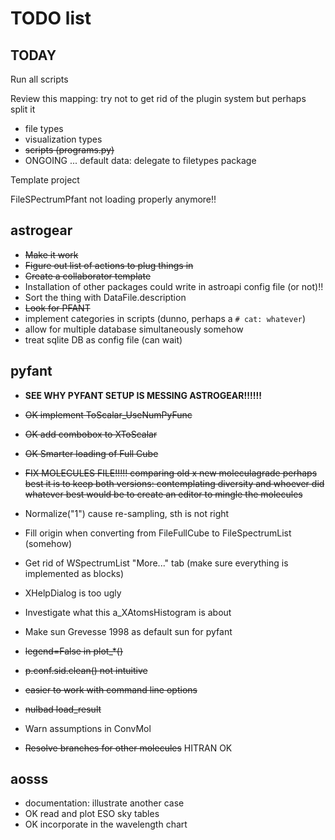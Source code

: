 # TODO list

## TODAY

Run all scripts

Review this mapping: try not to get rid of the plugin system but perhaps split it
  - file types
  - visualization types
  - ~~scripts (programs.py)~~
  - ONGOING ... default data: delegate to filetypes package
  
  
Template project


FileSPectrumPfant not loading properly anymore!!


## astrogear

  - ~~Make it work~~
  - ~~Figure out list of actions to plug things in~~
  - ~~Create a collaborator template~~
  - Installation of other packages could write in astroapi config file (or not)!!
  - Sort the thing with DataFile.description
  - ~~Look for PFANT~~
  - implement categories in scripts (dunno, perhaps a `# cat: whatever`)
  - allow for multiple database simultaneously somehow
  - treat sqlite DB as config file (can wait)

## pyfant

  - **SEE WHY PYFANT SETUP IS MESSING ASTROGEAR!!!!!!**

  - ~~OK implement ToScalar_UseNumPyFunc~~
  - ~~OK add combobox to XToScalar~~
  - ~~OK Smarter loading of Full Cube~~
  
  - ~~FIX MOLECULES FILE!!!!!
    comparing old x new moleculagrade
    perhaps best it is to keep both versions: contemplating diversity and whoever did whatever
    best would be to create an editor to mingle the molecules~~
  
  
  - Normalize("1") cause re-sampling, sth is not right
  - Fill origin when converting from FileFullCube to FileSpectrumList (somehow)
  - Get rid of WSpectrumList "More..." tab (make sure everything is implemented as blocks)
  - XHelpDialog is too ugly
  - Investigate what this a_XAtomsHistogram is about
  - Make sun Grevesse 1998 as default sun for pyfant
  - ~~legend=False in plot_*()~~
  - ~~p.conf.sid.clean() not intuitive~~
  - ~~easier to work with command line options~~
  - ~~nulbad load_result~~
  - Warn assumptions in ConvMol
  - ~~Resolve branches for other molecules~~ HITRAN OK

  
## aosss

  - documentation: illustrate another case
  - OK read and plot ESO sky tables
  - OK incorporate in the wavelength chart
  
